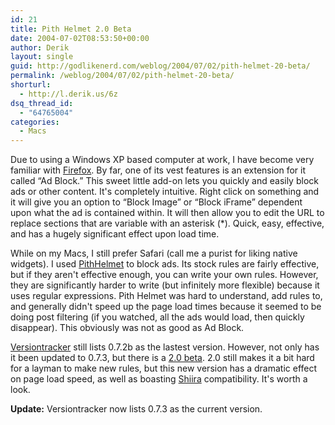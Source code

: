 ```yaml
---
id: 21
title: Pith Helmet 2.0 Beta
date: 2004-07-02T08:53:50+00:00
author: Derik
layout: single
guid: http://godlikenerd.com/weblog/2004/07/02/pith-helmet-20-beta/
permalink: /weblog/2004/07/02/pith-helmet-20-beta/
shorturl:
  - http://l.derik.us/6z
dsq_thread_id:
  - "64765004"
categories:
  - Macs
---
```

Due to using a Windows XP based computer at work, I have become very familiar with [Firefox](http://www.mozilla.org). By far, one of its vest features is an extension for it called &#8220;Ad Block.&#8221; This sweet little add-on lets you quickly and easily block ads or other content. It's completely intuitive. Right click on something and it will give you an option to &#8220;Block Image&#8221; or &#8220;Block iFrame&#8221; dependent upon what the ad is contained within. It will then allow you to edit the URL to replace sections that are variable with an asterisk (*). Quick, easy, effective, and has a hugely significant effect upon load time.

While on my Macs, I still prefer Safari (call me a purist for liking native widgets). I used [PithHelmet](http://culater.net/software/PithHelmet/PithHelmet.php) to block ads. Its stock rules are fairly effective, but if they aren't effective enough, you can write your own rules. However, they are significantly harder to write (but infinitely more flexible) because it uses regular expressions. Pith Helmet was hard to understand, add rules to, and generally didn't speed up the page load times because it seemed to be doing post filtering (if you watched, all the ads would load, then quickly disappear). This obviously was not as good as Ad Block.

[Versiontracker](http://www.versiontracker.com) still lists 0.7.2b as the lastest version. However, not only has it been updated to 0.7.3, but there is a [2.0 beta](http://culater.net/thc/index.php?category=/Development/PithHelmet). 2.0 still makes it a bit hard for a layman to make new rules, but this new version has a dramatic effect on page load speed, as well as boasting [Shiira](http://hmdt-web.net/shiira/index-e.html) compatibility. It's worth a look.

**Update:** Versiontracker now lists 0.7.3 as the current version.